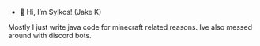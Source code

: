 - 👋 Hi, I’m Sylkos! (Jake K)

Mostly I just write java code for minecraft related reasons. Ive also messed around with discord bots.

<!---
Sylk0s/Sylk0s is a ✨ special ✨ repository because its `README.md` (this file) appears on your GitHub profile.
You can click the Preview link to take a look at your changes.
--->
